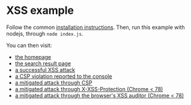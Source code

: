 # XSS example

Follow the common [installation instructions](https://github.com/odino/wasec#installation). Then, run this example with nodejs, through `node index.js`.

You can then visit:

* [the homepage](http://wasec.local:7888/)
* [the search result page](http://wasec.local:7888/?search=A+lovely+kitten)
* [a successful XSS attack](http://wasec.local:7888/?search=%3Cscript+type%3D%22text%2Fjavascript%22%3Ealert%28%27You%20have%20been%20PWNED%27%29%3C%2Fscript%3E)
* [a CSP violation reported to the console](http://wasec.local:7888/?search=%3Cscript+type%3D%22text%2Fjavascript%22%3Ealert%28%27You%20have%20been%20PWNED%27%29%3C%2Fscript%3E&csp=report)
* [a mitigated attack through CSP](http://wasec.local:7888/?search=%3Cscript+type%3D%22text%2Fjavascript%22%3Ealert%28%27You%20have%20been%20PWNED%27%29%3C%2Fscript%3E&csp=on)
* [a mitigated attack through X-XSS-Protection (Chrome < 78)](http://wasec.local:7888/?search=%3Cscript+type%3D%22text%2Fjavascript%22%3Ealert%28%27You%20have%20been%20PWNED%27%29%3C%2Fscript%3E&xss=on)
* [a mitigated attack through the browser's XSS auditor (Chrome < 78)](http://wasec.local:7888/?search=%3Cscript+type%3D%22text%2Fjavascript%22%3Ealert%28%27You%20have%20been%20PWNED%27%29%3C%2Fscript%3E&xss=off)
